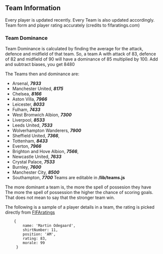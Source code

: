 ## Team Information

Every player is updated recently. Every Team is also updated accordingly. 
  Team form and player rating accurately (credits to fifaratings.com)

### Team Dominance

Team Dominance is calculated by finding the average for the attack, defence and midfield of that team.
So, a team A with attack of 83, defence of 82 and midfield of 90 will have a dominance of 85 multiplied by 100.
Add and subtract biases, you get 8480

The Teams then and dominance are:
  - Arsenal, ***7933***
  - Manchester United, ***8175***
  - Chelsea, ***8166***
  - Aston Villa, ***7966***
  - Leicester, ***8033***
  - Fulham, ***7433***
  - West Bromwich Albion, ***7300*** 
  - Liverpool, ***8533***
  - Leeds United, ***7533***
  - Wolverhampton Wanderers, ***7900***
  - Sheffield United, ***7366***,
  - Tottenham, ***8433***
  - Everton, ***7966***
  - Brighton and Hove Albion, ***7566***,
  - Newcastle United, ***7633***
  - Crystal Palace, ***7533***
  - Burnley, ***7600***
  - Manchester City, ***8500***
  - Southampton, ***7700***
Teams are editable in **/lib/teams.js**

The more dominant a team is, the more the spell of possesion they have
The more the spell of possession the higher the chance of scoring goals.
That does not mean to say that the stronger team win.

The following is a sample of a player details in a team, the rating is picked directly from [FIFAratings](https://www.fifaratings.com/league/english-premier-league)

```
    {
        name: 'Martin Odegaard',
        shirtNumber: 11,
        position: 'AM',
        rating: 83,
        morale: 99
     }
 ```

